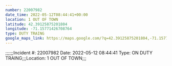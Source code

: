 ```yaml
---
number: 22007982
date_time: 2022-05-12T08:44:41+00:00
location: 1 OUT OF TOWN
latitude: 42.39125875201804
longitude: -71.15771426708764
type: DUTY TRAING
google_maps_link: https://maps.google.com/?q=42.39125875201804,-71.15771426708764
---
```


;;;;;;Incident #: 22007982  Date: 2022-05-12 08:44:41   Type: ON DUTY TRAING;;;Location: 1 OUT OF TOWN;;;
